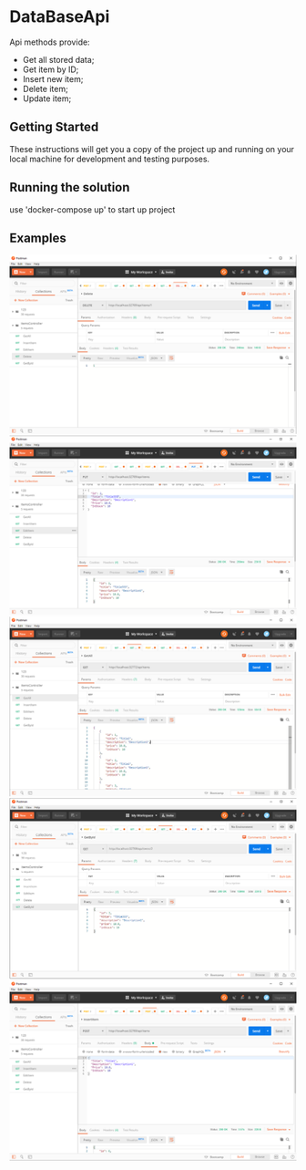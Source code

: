 # DataBaseApi

Api methods provide:

* Get all stored data;
* Get item by ID;
* Insert new item;
* Delete item;
* Update item; 

## Getting Started

These instructions will get you a copy of the project up and running on your local machine for development and testing purposes. 

## Running the solution

use 'docker-compose up' to start up project

## Examples

![Delete](https://raw.githubusercontent.com/igorandr210/DataBaseApi/master/Screenshots/Delete.png)
![Edit](https://raw.githubusercontent.com/igorandr210/DataBaseApi/master/Screenshots/Edit.png)
![GetAll](https://raw.githubusercontent.com/igorandr210/DataBaseApi/master/Screenshots/GetAll.png)
![GetById](https://raw.githubusercontent.com/igorandr210/DataBaseApi/master/Screenshots/GetById.png)
![Insert](https://raw.githubusercontent.com/igorandr210/DataBaseApi/master/Screenshots/Insert.png)
